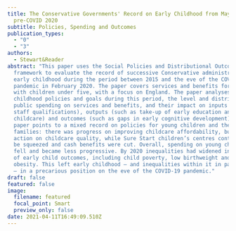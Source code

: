 ```yaml
---
title: The Conservative Governments' Record on Early Childhood from May 2015 to
  pre-COVID 2020
subtitle: Policies, Spending and Outcomes
publication_types:
  - "0"
  - "3"
authors:
  - Stewart&Reader
abstract: "This paper uses the Social Policies and Distributional Outcomes
  framework to evaluate the record of successive Conservative administrations on
  early childhood during the period between 2015 and the eve of the COVID-19
  pandemic in February 2020. The paper covers services and benefits for families
  with children under five, with a focus on England. The paper analyses early
  childhood policies and goals during this period, the level and distribution of
  public spending on services and benefits, and their impact on inputs (such as
  staff qualifications), outputs (such as take-up of early education and
  childcare) and outcomes (such as gaps in early cognitive development). The
  paper points to a mixed record on policies for young children and their
  families: there was progress on improving childcare affordability, but little
  action on childcare quality, while Sure Start children’s centres continued to
  be squeezed and cash benefits were cut. Overall, spending on young children
  fell and became less progressive. By 2020 inequalities had widened in a range
  of early child outcomes, including child poverty, low birthweight and child
  obesity. This left early childhood – and inequalities within it in particular
  – in a precarious position on the eve of the COVID-19 pandemic."
draft: false
featured: false
image:
  filename: featured
  focal_point: Smart
  preview_only: false
date: 2021-04-11T16:49:09.510Z
---
```

